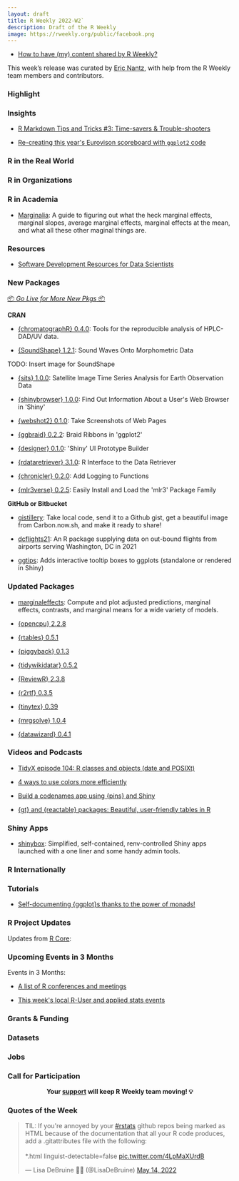 ```yaml
---
layout: draft
title: R Weekly 2022-W2`
description: Draft of the R Weekly
image: https://rweekly.org/public/facebook.png
---
```




+ [How to have (my) content shared by R Weekly?](https://github.com/rweekly/rweekly.org#how-to-have-my-content-shared-by-r-weekly)

This week’s release was curated by [Eric Nantz](https://r-podcast.org), with help from the R Weekly team members and contributors.

### Highlight

### Insights

+ [R Markdown Tips and Tricks #3: Time-savers & Trouble-shooters](https://www.rstudio.com/blog/r-markdown-tips-and-tricks-3-time-savers/)

+ [Re-creating this year's Eurovison scoreboard with `ggplot2` code](https://github.com/gkaramanis/tidytuesday/tree/master/2022/2022-week_20)

### R in the Real World

### R in Organizations

### R in Academia

+ [Marginalia](https://www.andrewheiss.com/blog/2022/05/20/marginalia): A guide to figuring out what the heck marginal effects, marginal slopes, average marginal effects, marginal effects at the mean, and what all these other maginal things are.
### Resources

+ [Software Development Resources for Data Scientists](https://www.rstudio.com/blog/software-development-resources-for-data-scientists/)

### New Packages

<p class="added-hostname"><a href="https://rweekly.org/live" target="_blank" class="externalLink">📦 <i>Go Live for More New Pkgs</i> 📦</a></p>

**CRAN**

+ [{chromatographR} 0.4.0](https://ethanbass.github.io/chromatographR): Tools for the reproducible analysis of HPLC-DAD/UV data.

+ [{SoundShape} 1.2.1](https://cran.r-project.org/package=SoundShape): Sound Waves Onto Morphometric Data

TODO: Insert image for SoundShape

+ [{sits} 1.0.0](https://cran.r-project.org/package=sits): Satellite Image Time Series Analysis for Earth Observation Data

+ [{shinybrowser} 1.0.0](https://cran.r-project.org/package=shinybrowser): Find Out Information About a User's Web Browser in 'Shiny'

+ [{webshot2} 0.1.0](https://cran.r-project.org/package=webshot2): Take Screenshots of Web Pages

+ [{ggbraid} 0.2.2](https://cran.r-project.org/package=ggbraid): Braid Ribbons in 'ggplot2'

+ [{designer} 0.1.0](https://cran.r-project.org/package=designer): 'Shiny' UI Prototype Builder

+ [{rdataretriever} 3.1.0](https://cran.r-project.org/package=rdataretriever): R Interface to the Data Retriever

+ [{chronicler} 0.2.0](https://cran.r-project.org/package=chronicler): Add Logging to Functions

+ [{mlr3verse} 0.2.5](https://cran.r-project.org/package=mlr3verse): Easily Install and Load the 'mlr3' Package Family

**GitHub or Bitbucket**

+ [gistillery](https://jthomasmock.github.io/gistillery/): Take local code, send it to a Github gist, get a beautiful image from Carbon.now.sh, and make it ready to share!

+ [dcflights21](https://github.com/simonpcouch/dcflights21): An R package supplying data on out-bound flights from airports serving Washington, DC in 2021

+ [ggtips](https://github.com/Roche/ggtips): Adds interactive tooltip boxes to ggplots (standalone or rendered in Shiny)

### Updated Packages

+ [marginaleffects](https://vincentarelbundock.github.io/marginaleffects/): Compute and plot adjusted predictions, marginal effects, contrasts, and marginal means for a wide variety of models.

+ [{opencpu} 2.2.8](https://cran.r-project.org/package=opencpu)

+ [{rtables} 0.5.1](https://cran.r-project.org/package=rtables)

+ [{piggyback} 0.1.3](https://cran.r-project.org/package=piggyback)

+ [{tidywikidatar} 0.5.2](https://cran.r-project.org/package=tidywikidatar)

+ [{ReviewR} 2.3.8](https://cran.r-project.org/package=ReviewR)

+ [{r2rtf} 0.3.5](https://cran.r-project.org/package=r2rtf)

+ [{tinytex} 0.39](https://cran.r-project.org/package=tinytex)

+ [{mrgsolve} 1.0.4](https://cran.r-project.org/package=mrgsolve)

+ [{datawizard} 0.4.1](https://cran.r-project.org/package=datawizard)

### Videos and Podcasts

+ [TidyX episode 104: R classes and objects (date and POSIXt)](https://www.youtube.com/watch?v=atJGAE6k-p0)

+ [4 ways to use colors more efficiently](https://www.youtube.com/watch?v=XqS6OUUgzIs)

+ [Build a codenames app using {pins} and Shiny](https://www.youtube.com/watch?v=MQ5L3TSQVys)

+ [{gt} and {reactable} packages: Beautiful, user-friendly tables in R](https://www.youtube.com/watch?v=umDcIP5sB6g)

### Shiny Apps

+ [shinybox](https://github.com/qfes/shinybox_public): Simplified, self-contained, renv-controlled Shiny apps launched with a one liner and some handy admin tools.

### R Internationally

### Tutorials

+ [Self-documenting {ggplot}s thanks to the power of monads!](https://www.brodrigues.co/blog/2022-05-15-self_doc_ggplot)


<!--<div class="post-more-begin></div><div class="post-more-end"></div>-->

### R Project Updates

Updates from [R Core](http://developer.r-project.org/blosxom.cgi/R-devel/NEWS):


### Upcoming Events in 3 Months

Events in 3 Months:


+ [A list of R conferences and meetings](https://jumpingrivers.github.io/meetingsR/events.html)

+ [This week's local R-User and applied stats events](https://community.rstudio.com/c/irl)

### Grants & Funding

### Datasets

### Jobs

### Call for Participation


<p class="hide-support added-hostname support-rweekly" style="text-align: center;font-weight: bold;">Your <a class="non-visited externalLink" href="https://www.patreon.com/rweekly" onclick="pas(this)">support</a> will keep R Weekly team moving! 💡</p>

###  Quotes of the Week

<blockquote class="twitter-tweet"><p lang="en" dir="ltr">TIL: If you&#39;re annoyed by your <a href="https://twitter.com/hashtag/rstats?src=hash&amp;ref_src=twsrc%5Etfw">#rstats</a> github repos being marked as HTML because of the documentation that all your R code produces, add a .gitattributes file with the following:<br><br>*.html linguist-detectable=false <a href="https://t.co/4LpMaXUrdB">pic.twitter.com/4LpMaXUrdB</a></p>&mdash; Lisa DeBruine 🏳️‍🌈 (@LisaDeBruine) <a href="https://twitter.com/LisaDeBruine/status/1525428061029732354?ref_src=twsrc%5Etfw">May 14, 2022</a></blockquote> <script async src="https://platform.twitter.com/widgets.js" charset="utf-8"></script> 

